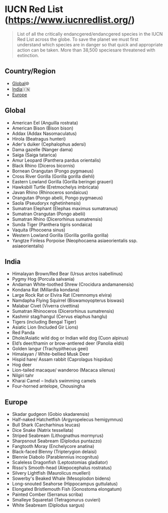 # IUCN Red List (https://www.iucnredlist.org/)

> List of all the critically endancgered/endancgered species in the IUCN Red List across the globe. 
> To save the planet we must first understand which species are in danger so that quick and appropriate action can be taken.
> More than 38,500 speciesare threatened with extinction.

## Country/Region

- [Global](#global):globe_with_meridians:
- [India](#india):india:
- [Europe](#europe)

## Global
- American Eel (Anguilla rostrata)
- American Bison (Bison bison)
- Addax (Addax Nasomaculatus)
- Hirola (Beatragus hunteri)
- Ader's duiker (Cephalophus adersi)
- Dama gazelle (Nanger dama)
- Saiga (Saiga tatarica)
- Amur Leopard	(Panthera pardus orientalis)	 
- Black Rhino	(Diceros bicornis)	 
- Bornean Orangutan	(Pongo pygmaeus)	 
- Cross River Gorilla	(Gorilla gorilla diehli)	 
- Eastern Lowland Gorilla	(Gorilla beringei graueri)	 
- Hawksbill Turtle	(Eretmochelys imbricata)	 
- Javan Rhino	(Rhinoceros sondaicus)	 
- Orangutan	(Pongo abelii, Pongo pygmaeus)	 
- Saola	(Pseudoryx nghetinhensis)	 
- Sumatran Elephant	(Elephas maximus sumatranus)	 
- Sumatran Orangutan	(Pongo abelii)	 
- Sumatran Rhino	(Dicerorhinus sumatrensis)	 
- Sunda Tiger	(Panthera tigris sondaica)	 
- Vaquita	(Phocoena sinus)	 
- Western Lowland Gorilla	(Gorilla gorilla gorilla)	 
- Yangtze Finless Porpoise	(Neophocaena asiaeorientalis ssp. asiaeorientalis)	 


## India
- Himalayan Brown/Red Bear (Ursus arctos isabellinus)
- Pygmy Hog (Porcula salvania)
- Andaman White-toothed Shrew (Crocidura andamanensis)
- Kondana Rat (Millardia kondana)
- Large Rock Rat or Elvira Rat (Cremnomys elvira)
- Namdapha Flying Squirrel (Biswamoyopterus biswasi)
- Malabar Civet (Viverra civettina)
- Sumatran Rhinoceros (Dicerorhinus sumatrensis)
- Kashmir stag/hangul (Cervus elaphus hanglu)
- Tigers (including Bengal Tiger)
- Asiatic Lion (Included Gir Lions)
- Red Panda
- Dhole/Asiatic wild dog or Indian wild dog (Cuon alpinus)
- Eld’s deer/thamin or brow-antlered deer (Panolia eldii)
- Golden langur (Trachypithecus geei)
- Himalayan / White-bellied Musk Deer
- Hispid hare/ Assam rabbit (Caprolagus hispidus)
- Hog deer
- Lion-tailed macaque/ wanderoo (Macaca silenus)
- Nilgiri tahr
- Kharai Camel – India’s swimming camels
- Four-horned antelope, Chousingha

## Europe
- Skadar gudgeon (Gobio skadarensis)
- Half-naked Hatchetfish (Argyropelecus hemigymnus)
- Bull Shark (Carcharhinus leucas)
- Dice Snake (Natrix tessellata)
- Striped Seabream (Lithognathus mormyrus)
- Sharpsnout Seabream (Diplodus puntazzo)
- Fangtooth Moray (Enchelycore anatina)
- Black-faced Blenny (Tripterygion delaisi)
- Blennie Diabolo (Parablennius incognitus)
- Scaleless Dragonfish (Leptostomias gladiator)
- Risso's Smooth-head (Alepocephalus rostratus)
- Silvery Lightfish (Maurolicus muelleri)
- Sowerby's Beaked Whale (Mesoplodon bidens)
- Long-snouted Seahorse (Hippocampus guttulatus)
- Elongated Bristlemouth Fish (Gonostoma elongatum)
- Painted Comber (Serranus scriba)
- Smalleye Squaretail (Tetragonurus cuvieri)
- White Seabream (Diplodus sargus)




